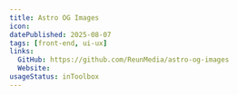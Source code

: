 ```yaml
---
title: Astro OG Images
icon:
datePublished: 2025-08-07
tags: [front-end, ui-ux]
links:
  GitHub: https://github.com/ReunMedia/astro-og-images
  Website:
usageStatus: inToolbox
---
```

